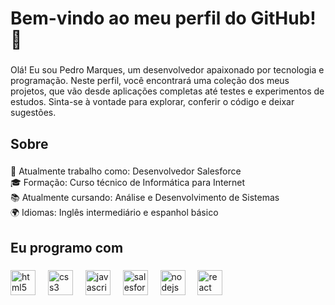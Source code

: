 <h1 align="left">Bem-vindo ao meu perfil do GitHub! 👋</h1>

###

<p align="left">Olá! Eu sou Pedro Marques, um desenvolvedor apaixonado por tecnologia e programação. Neste perfil, você encontrará uma coleção dos meus projetos, que vão desde aplicações completas até testes e experimentos de estudos. Sinta-se à vontade para explorar, conferir o código e deixar sugestões.</p>

###

<h2 align="left">Sobre</h2>

###

<p align="left">
💼 Atualmente trabalho como: Desenvolvedor Salesforce
<br>🎓 Formação: Curso técnico de Informática para Internet
<br>📚 Atualmente cursando: Análise e Desenvolvimento de Sistemas
<br>🌍 Idiomas: Inglês intermediário e espanhol básico
</p>

###

<h2 align="left">Eu programo com</h2>

###

<div align="left">
  <img src="https://cdn.jsdelivr.net/gh/devicons/devicon/icons/html5/html5-original.svg" height="40" alt="html5 logo"  />
  <img width="12" />
  <img src="https://cdn.jsdelivr.net/gh/devicons/devicon/icons/css3/css3-original.svg" height="40" alt="css3 logo"  />
  <img width="12" />
  <img src="https://cdn.jsdelivr.net/gh/devicons/devicon/icons/javascript/javascript-original.svg" height="40" alt="javascript logo"  />
  <img width="12" />
  <img src="https://cdn.jsdelivr.net/gh/devicons/devicon/icons/salesforce/salesforce-original.svg" height="40" alt="salesforce logo"  />
  <img width="12" />
  <img src="https://cdn.jsdelivr.net/gh/devicons/devicon/icons/nodejs/nodejs-original.svg" height="40" alt="nodejs logo"  />
  <img width="12" />
  <img src="https://cdn.jsdelivr.net/gh/devicons/devicon/icons/react/react-original.svg" height="40" alt="react logo"  />
</div>

###
